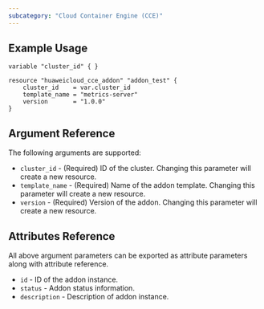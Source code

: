 ```yaml
---
subcategory: "Cloud Container Engine (CCE)"
---
```


## Example Usage
```hcl
variable "cluster_id" { }

resource "huaweicloud_cce_addon" "addon_test" {
    cluster_id    = var.cluster_id
    template_name = "metrics-server"
    version       = "1.0.0"
}
``` 

## Argument Reference
The following arguments are supported:
* `cluster_id` - (Required) ID of the cluster. Changing this parameter will create a new resource.
* `template_name` - (Required) Name of the addon template. Changing this parameter will create a new resource.
* `version` - (Required) Version of the addon. Changing this parameter will create a new resource.

## Attributes Reference

All above argument parameters can be exported as attribute parameters along with attribute reference.

 * `id` -  ID of the addon instance.
 * `status` - Addon status information.
 * `description` - Description of addon instance.
